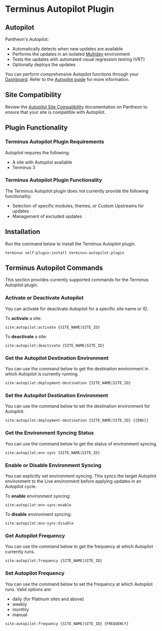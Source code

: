 # Terminus Autopilot Plugin

## Autopilot

Pantheon's Autopilot:

- Automatically detects when new updates are available
- Performs the updates in an isolated [Multidev](https://pantheon.io/docs/guides/multidev) environment
- Tests the updates with automated visual regression testing (VRT)
- Optionally deploys the updates

You can perform comprehensive Autopilot functions through your [Dashboard](https://dashbord.pantheon.io). Refer to the [Autopilot guide](https://pantheon.io/docs/guides/autopilot) for more information. 

## Site Compatibility

Review the [Autopilot Site Compatibility](https://pantheon.io/docs/guides/autopilot#autopilot-site-compatibility) documentation on Pantheon to ensure that your site is compatible with Autopilot.

## Plugin Functionality

### Terminus Autopilot Plugin Requirements

Autopilot requires the following:

- A site with Autopilot available
- Terminus 3

### Terminus Autopilot Plugin Functionality

The Terminus Autopilot plugin does not currently provide the following functionality:

- Selection of specific modules, themes, or Custom Upstreams for updates
- Management of excluded updates

## Installation

Run the command below to install the Terminus Autopilot plugin.

`terminus self:plugin:install terminus-autopilot-plugin`

## Terminus Autopilot Commands

This section provides currently supported commands for the Terminus Autopilot plugin.

###  Activate or Deactivate Autopilot

You can activate for deactivate Autopilot for a specific site name or ID.

To **activate** a site:

`site:autopilot:activate {SITE_NAME|SITE_ID}`

To **deactivate** a site:

`site:autopilot:deactivate {SITE_NAME|SITE_ID}`

### Get the Autopilot Destination Environment

You can use the command below to get the destination environment in which Autopilot is currently running. 

`site:autopilot:deployment-destination {SITE_NAME|SITE_ID}` 

### Set the Autopilot Destination Environment

You can use the command below to set the destination environment for Autopilot.  

`site:autopilot:deployment-destination {SITE_NAME|SITE_ID} {{ENV}}`

### Get the Environment Syncing Status

You can use the command below to get the status of environment syncing. 

`site:autopilot:env-sync {SITE_NAME|SITE_ID}` 

### Enable or Disable Environment Syncing

You can explicitly set environment syncing. This syncs the target Autopilot environment to the Live environment before applying updates in an Autopilot cycle.

To **enable** environment syncing:

`site:autopilot:env-sync:enable`

To **disable** environment syncing:

`site:autopilot:env-sync:disable`

### Get Autopilot Frequency

You can use the command below to get the frequency at which Autopilot currently runs. 

`site:autopilot:frequency {SITE_NAME|SITE_ID}`

### Set Autopilot Frequency

You can use the command below to set the frequency at which Autopilot runs. Valid options are: 

- daily (for Platinum sites and above)
- weekly
- monthly
- manual

`site:autopilot:frequency {SITE_NAME|SITE_ID} {FREQUENCY}`
